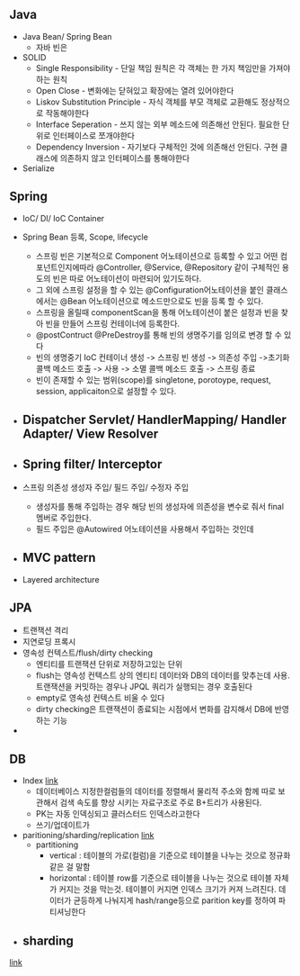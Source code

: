  ## Java
- Java Bean/ Spring Bean
	- 자바 빈은 
- SOLID
	- Single Responsibility - 단일 책임 원칙은 각 객체는 한 가지 책임만을 가져야하는 원칙
	- Open Close - 변화에는 닫혀있고 확장에는 열려 있어야한다
	- Liskov Substitution Principle - 자식 객체를 부모 객체로 교환해도 정상적으로 작동해야한다
	- Interface Seperation - 쓰지 않는 외부 메소드에 의존해선 안된다. 필요한 단위로 인터페이스로 쪼개야한다
	- Dependency Inversion - 자기보다 구체적인 것에 의존해선 안된다. 구현 클래스에 의존하지 않고 인터페이스를 통해야한다
- Serialize
## Spring

- IoC/ DI/ IoC Container
  
- Spring Bean 등록, Scope, lifecycle
	- 스프링 빈은 기본적으로 Component 어노테이션으로 등록할 수 있고 어떤 컴포넌트인지에따라 @Controller, @Service, @Repository 같이 구체적인 용도의 빈은 따로 어노테이션이 마련되어 있기도하다.
	- 그 외에 스프링 설정을 할 수 있는 @Configuration어노테이션을 붙인 클래스에서는 @Bean 어노테이션으로 메소드만으로도 빈을 등록 할 수 있다.
	- 스프링을 올릴때 componentScan을 통해 어노테이션이 붙은 설정과 빈을 찾아 빈을 만들어 스프링 컨테이너에 등록한다.
	- @postContruct @PreDestroy를 통해 빈의 생명주기를 임의로 변경 할 수 있다
	- 빈의 생명중기  IoC 컨테이너 생성 -> 스프링 빈 생성 -> 의존성 주입 ->초기화 콜백 메소드 호출  -> 사용 -> 소멸 콜백 메소드 호출 -> 스프링 종료
	- 빈이 존재할 수 있는 범위(scope)를 singletone, porotoype, request, session, applicaiton으로 설정할 수 있다.
- Dispatcher Servlet/ HandlerMapping/ Handler Adapter/ View Resolver
	- 
- Spring filter/ Interceptor
	- 
- 스프링 의존성 생성자 주입/ 필드 주입/ 수정자 주입
	- 생성자를 통해 주입하는 경우 해당 빈의 생성자에 의존성을 변수로 줘서 final 멤버로 주입한다.
	- 필드 주입은 @Autowired 어노테이션을 사용해서 주입하는 것인데

- MVC pattern
	- 
- Layered architecture

## JPA
- 트랜잭션 격리
- 지연로딩 프록시
- 영속성 컨텍스트/flush/dirty checking
	- 엔티티를 트랜잭션 단위로 저장하고있는 단위 
	-  flush는 영속성 컨텍스트 상의 엔티티 데이터와 DB의 데이터를  맞추는데 사용. 트랜잭션을 커밋하는 경우나 JPQL 쿼리가 실행되는 경우 호출된다 
	- empty로 영속성 컨텍스트 비울 수 있다
	- dirty checking은 트랜잭션이 종료되는 시점에서 변화를 감지해서 DB에 반영하는 기능
- 
## DB
- Index [link](https://www.youtube.com/watch?v=iNvYsGKelYs)
	- 데이터베이스 지정한컬럼들의 데이터를 정렬해서 물리적 주소와 함께 따로 보관해서  검색 속도를 향상 시키는 자료구조로 주로 B+트리가 사용된다.
	- PK는 자동 인덱싱되고 클러스터드 인덱스라고한다
	- 쓰기/업데이트가 
- paritioning/sharding/replication  [link](https://www.youtube.com/watch?v=P7LqaEO-nGU)
	- partitioning 
		- vertical : 테이블의 가로(컬럼)을 기준으로 테이블을 나누는 것으로 정규화 같은 걸 말함 
		- horizontal : 테이블 row를 기준으로 테이블을 나누는 것으로 테이블 자체가 커지는 것을 막는것. 테이블이 커지면 인덱스 크기가 커져 느려진다. 데이터가 균등하게 나눠지게 hash/range등으로 parition key를 정하여 파티셔닝한다
- sharding
	-
[link](https://github.com/ksundong/backend-interview-question)
